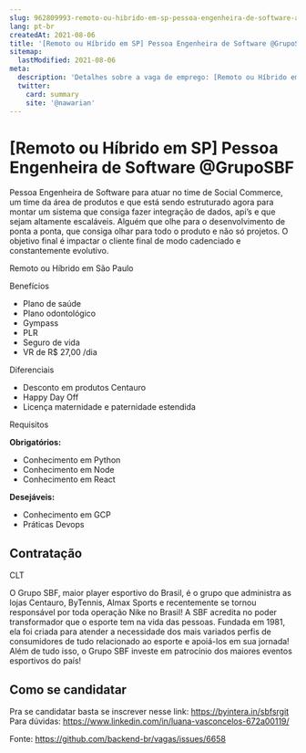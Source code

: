 ```yaml
---
slug: 962809993-remoto-ou-hibrido-em-sp-pessoa-engenheira-de-software-at-gruposbf
lang: pt-br
createdAt: 2021-08-06
title: '[Remoto ou Híbrido em SP] Pessoa Engenheira de Software @GrupoSBF - Vaga de Emprego'
sitemap:
  lastModified: 2021-08-06
meta:
  description: 'Detalhes sobre a vaga de emprego: [Remoto ou Híbrido em SP] Pessoa Engenheira de Software @GrupoSBF'
  twitter:
    card: summary
    site: '@nawarian'
---
```


# [Remoto ou Híbrido em SP] Pessoa Engenheira de Software @GrupoSBF


 
Pessoa Engenheira de Software para atuar no time de Social Commerce, um time da área de produtos e que está sendo estruturado agora para montar um sistema que consiga fazer integração de dados, api’s e que sejam altamente escaláveis. Alguém que olhe para o desenvolvimento de ponta a ponta, que consiga olhar para todo o produto e não só projetos. O objetivo final é impactar o cliente final de modo cadenciado e constantemente evolutivo.
 
 
Remoto ou Híbrido em São Paulo
 
 
Benefícios
 
- Plano de saúde
- Plano odontológico
- Gympass
- PLR
- Seguro de vida
- VR de R$ 27,00 /dia
 
 
Diferenciais
 
- Desconto em produtos Centauro
- Happy Day Off
- Licença maternidade e paternidade estendida
 
 
 Requisitos
 
**Obrigatórios:**
- Conhecimento em Python
- Conhecimento em Node
- Conhecimento em React
 
 
 
**Desejáveis:**
- Conhecimento em GCP
- Práticas Devops
 
 
## Contratação
 
CLT
 
 
O Grupo SBF, maior player esportivo do Brasil, é o grupo que administra as lojas Centauro, ByTennis, Almax Sports e recentemente se tornou responsável por toda operação Nike no Brasil! A SBF acredita no poder transformador que o esporte tem na vida das pessoas. Fundada em 1981, ela foi criada para atender a necessidade dos mais variados perfis de consumidores de tudo relacionado ao esporte e apoiá-los em sua jornada! Além de tudo isso, o Grupo SBF investe em patrocínio dos maiores eventos esportivos do país!
 
## Como se candidatar
 
Pra se candidatar basta se inscrever nesse link: https://byintera.in/sbfsrgit
Para dúvidas: https://www.linkedin.com/in/luana-vasconcelos-672a00119/
 
 
 
 
 
 


Fonte: https://github.com/backend-br/vagas/issues/6658